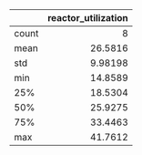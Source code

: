 |       |   reactor\_utilization |
|:------|-----------------------:|
| count |                8       |
| mean  |               26.5816  |
| std   |                9.98198 |
| min   |               14.8589  |
| 25%   |               18.5304  |
| 50%   |               25.9275  |
| 75%   |               33.4463  |
| max   |               41.7612  |

